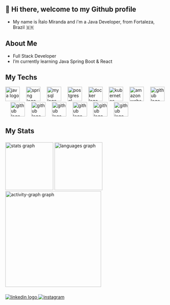## 👋 Hi there, welcome to my Github profile

- My name is Ítalo Miranda and i'm a Java Developer, from Fortaleza, Brazil 🇧🇷

## About Me
- Full Stack Developer
- I’m currently learning Java Spring Boot & React

## My Techs
<div align="left">
  <img src="https://skillicons.dev/icons?i=java" height="45" alt="java logo"  />
  <img width="12" />
  <img src="https://skillicons.dev/icons?i=spring" height="45" alt="spring logo"  />
  <img width="12" />
  <img src="https://skillicons.dev/icons?i=mysql" height="45" alt="mysql logo"  />
  <img width="12" />
  <img src="https://skillicons.dev/icons?i=postgres" height="45" alt="postgresql logo"  />
  <img width="12" />
  <img src="https://skillicons.dev/icons?i=docker" height="45" alt="docker logo"  />
  <img width="12" />
  <img src="https://skillicons.dev/icons?i=kubernetes" height="45" alt="kubernetes logo"  />
  <img width="12" />
  <img src="https://skillicons.dev/icons?i=aws" height="45" alt="amazonwebservices logo"  />
  <img width="12" />
  <img src="https://skillicons.dev/icons?i=github" height="45" alt="github logo"  />
  <img width="12" />
  <img src="https://skillicons.dev/icons?i=angular" height="45" alt="github logo"  />
  <img width="12" />
  <img src="https://skillicons.dev/icons?i=mongodb" height="45" alt="github logo"  />
  <img width="12" />
  <img src="https://skillicons.dev/icons?i=react" height="45" alt="github logo"  />
  <img width="12" />
  <img src="https://skillicons.dev/icons?i=tailwind" height="45" alt="github logo"  />
  <img width="12" />
  <img src="https://skillicons.dev/icons?i=dart" height="45" alt="github logo"  />
  <img width="12" />
  <img src="https://skillicons.dev/icons?i=flutter" height="45" alt="github logo"  />


</div>

## My Stats

###

<div align="left">
  <img src="https://github-readme-stats.vercel.app/api?username=ital023&hide_title=false&hide_rank=false&show_icons=true&include_all_commits=true&count_private=true&disable_animations=false&theme=gruvbox_light&locale=en&hide_border=false&order=1" height="150" alt="stats graph"  />
  <img src="https://github-readme-stats.vercel.app/api/top-langs?username=ital023&locale=en&hide_title=false&layout=compact&card_width=320&langs_count=5&theme=gruvbox_light&hide_border=true&order=2" height="150" alt="languages graph"  />
  <img src="https://github-readme-activity-graph.vercel.app/graph?username=ital023&radius=16&theme=gruvbox&area=true&order=5&hide_title=false&hide_border=true" height="300" alt="activity-graph graph"  />
</div>

###

<div align="left">
  <a href="https://www.linkedin.com/in/italomirandafont/" target="_blank">
        <img src="https://img.shields.io/badge/linkedin-%230077B5.svg?style=for-the-badge&logo=linkedin&logoColor=white" alt="linkedin logo"  />

  </a>
  <a href="https://www.instagram.com/italo_m20/?next=%2F" target="_blank">
        <img src="https://img.shields.io/badge/Instagram-%23E4405F.svg?style=for-the-badge&logo=Instagram&logoColor=white" alt="instagram"  />
  </a>
</div>

###

